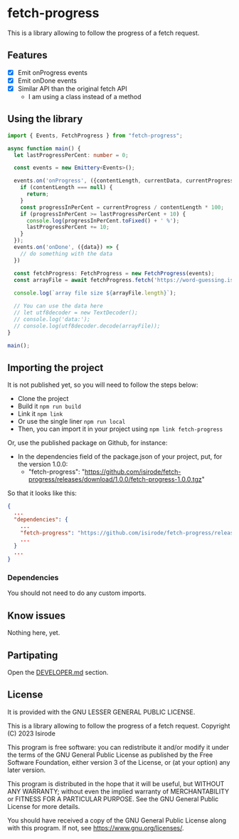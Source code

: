 # fetch-progress

This is a library allowing to follow the progress of a fetch request.

## Features

- [x] Emit onProgress events
- [x] Emit onDone events
- [x] Similar API than the original fetch API
  - I am using a class instead of a method

## Using the library

```typescript
import { Events, FetchProgress } from "fetch-progress";

async function main() {
  let lastProgressPerCent: number = 0;

  const events = new Emittery<Events>();

  events.on('onProgress', ({contentLength, currentData, currentProgress, lastChunk}) => {
    if (contentLength === null) {
      return;
    }
    const progressInPerCent = currentProgress / contentLength * 100;
    if (progressInPerCent >= lastProgressPerCent + 10) {
      console.log(progressInPerCent.toFixed() + ' %');
      lastProgressPerCent += 10;
    }
  });
  events.on('onDone', ({data}) => {
    // do something with the data
  })

  const fetchProgress: FetchProgress = new FetchProgress(events);
  const arrayFile = await fetchProgress.fetch('https://word-guessing.isirode.ovh/grammalecte/db-fra-grammalecte-1.0.0.db');
  
  console.log(`array file size ${arrayFile.length}`);

  // You can use the data here
  // let utf8decoder = new TextDecoder();
  // console.log('data:');
  // console.log(utf8decoder.decode(arrayFile));
}

main();
```

## Importing the project

It is not published yet, so you will need to follow the steps below:
- Clone the project
- Build it `npm run build`
- Link it `npm link`
- Or use the single liner `npm run local`
- Then, you can import it in your project using `npm link fetch-progress`

Or, use the published package on Github, for instance:
- In the dependencies field of the package.json of your project, put, for the version 1.0.0:
  - "fetch-progress": "https://github.com/isirode/fetch-progress/releases/download/1.0.0/fetch-progress-1.0.0.tgz"

So that it looks like this:

```json
{
  ...
  "dependencies": {
    ...
    "fetch-progress": "https://github.com/isirode/fetch-progress/releases/download/1.0.0/fetch-progress-1.0.0.tgz",
    ...
  }
  ...
}
```

### Dependencies

You should not need to do any custom imports.

## Know issues

Nothing here, yet.

## Partipating

Open the [DEVELOPER.md](./DEVELOPER.md) section.

## License

It is provided with the GNU LESSER GENERAL PUBLIC LICENSE.

This is a library allowing to follow the progress of a fetch request.
Copyright (C) 2023  Isirode

This program is free software: you can redistribute it and/or modify
it under the terms of the GNU General Public License as published by
the Free Software Foundation, either version 3 of the License, or
(at your option) any later version.

This program is distributed in the hope that it will be useful,
but WITHOUT ANY WARRANTY; without even the implied warranty of
MERCHANTABILITY or FITNESS FOR A PARTICULAR PURPOSE.  See the
GNU General Public License for more details.

You should have received a copy of the GNU General Public License
along with this program.  If not, see <https://www.gnu.org/licenses/>.
